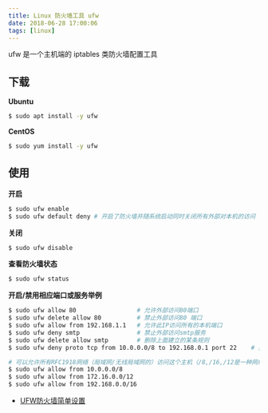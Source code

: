 ```yaml
---
title: Linux 防火墙工具 ufw
date: 2018-06-28 17:00:06
tags: [linux]
---
```


ufw 是一个主机端的 iptables 类防火墙配置工具
<!-- more --><!-- toc -->

## 下载

**Ubuntu**

```bash
$ sudo apt install -y ufw
```

**CentOS**

```bash
$ sudo yum install -y ufw
```

## 使用

**开启**

```bash
$ sudo ufw enable
$ sudo ufw default deny # 开启了防火墙并随系统启动同时关闭所有外部对本机的访问（本机访问外部正常）。
```

**关闭**

```bash
$ sudo ufw disable
```

**查看防火墙状态**

```bash
$ sudo ufw status
```

**开启/禁用相应端口或服务举例**

```bash
$ sudo ufw allow 80                 # 允许外部访问80端口
$ sudo ufw delete allow 80          # 禁止外部访问80 端口
$ sudo ufw allow from 192.168.1.1   # 允许此IP访问所有的本机端口
$ sudo ufw deny smtp                # 禁止外部访问smtp服务
$ sudo ufw delete allow smtp        # 删除上面建立的某条规则
$ sudo ufw deny proto tcp from 10.0.0.0/8 to 192.168.0.1 port 22    # 要拒绝所有的TCP流量从10.0.0.0/8 到192.168.0.1地址的22端口

# 可以允许所有RFC1918网络（局域网/无线局域网的）访问这个主机（/8,/16,/12是一种网络分级）：
$ sudo ufw allow from 10.0.0.0/8
$ sudo ufw allow from 172.16.0.0/12
$ sudo ufw allow from 192.168.0.0/16
```

- [UFW防火墙简单设置](http://wiki.ubuntu.org.cn/UFW%E9%98%B2%E7%81%AB%E5%A2%99%E7%AE%80%E5%8D%95%E8%AE%BE%E7%BD%AE)
